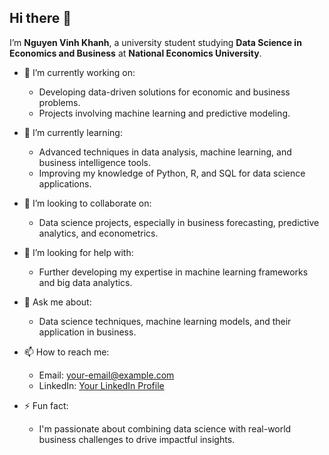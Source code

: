 ## Hi there 👋

I’m **Nguyen Vinh Khanh**, a university student studying **Data Science in Economics and Business** at **National Economics University**.

- 🔭 I’m currently working on:
  - Developing data-driven solutions for economic and business problems.
  - Projects involving machine learning and predictive modeling.

- 🌱 I’m currently learning:
  - Advanced techniques in data analysis, machine learning, and business intelligence tools.
  - Improving my knowledge of Python, R, and SQL for data science applications.

- 👯 I’m looking to collaborate on:
  - Data science projects, especially in business forecasting, predictive analytics, and econometrics.

- 🤔 I’m looking for help with:
  - Further developing my expertise in machine learning frameworks and big data analytics.

- 💬 Ask me about:
  - Data science techniques, machine learning models, and their application in business.

- 📫 How to reach me:
  - Email: your-email@example.com
  - LinkedIn: [Your LinkedIn Profile](https://www.linkedin.com/in/your-profile)

- ⚡ Fun fact:
  - I'm passionate about combining data science with real-world business challenges to drive impactful insights.
